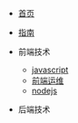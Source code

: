 * [首页](README)
* [指南](/guid)

* 前端技术
  * [javascript](/01/javascript/)
  * [前端运维](/01/maintenance/)
  * [nodejs](/01/nodejs/)
* 后端技术
